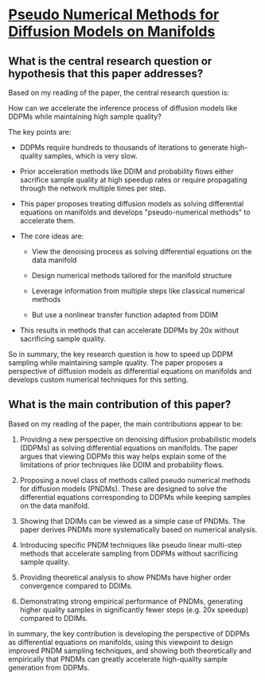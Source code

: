 # [Pseudo Numerical Methods for Diffusion Models on Manifolds](https://arxiv.org/abs/2202.09778v2)

## What is the central research question or hypothesis that this paper addresses?

 Based on my reading of the paper, the central research question is: 

How can we accelerate the inference process of diffusion models like DDPMs while maintaining high sample quality?

The key points are:

- DDPMs require hundreds to thousands of iterations to generate high-quality samples, which is very slow. 

- Prior acceleration methods like DDIM and probability flows either sacrifice sample quality at high speedup rates or require propagating through the network multiple times per step.

- This paper proposes treating diffusion models as solving differential equations on manifolds and develops "pseudo-numerical methods" to accelerate them. 

- The core ideas are:

   - View the denoising process as solving differential equations on the data manifold

   - Design numerical methods tailored for the manifold structure

   - Leverage information from multiple steps like classical numerical methods

   - But use a nonlinear transfer function adapted from DDIM

- This results in methods that can accelerate DDPMs by 20x without sacrificing sample quality.

So in summary, the key research question is how to speed up DDPM sampling while maintaining sample quality. The paper proposes a perspective of diffusion models as differential equations on manifolds and develops custom numerical techniques for this setting.


## What is the main contribution of this paper?

 Based on my reading of the paper, the main contributions appear to be:

1. Providing a new perspective on denoising diffusion probabilistic models (DDPMs) as solving differential equations on manifolds. The paper argues that viewing DDPMs this way helps explain some of the limitations of prior techniques like DDIM and probability flows. 

2. Proposing a novel class of methods called pseudo numerical methods for diffusion models (PNDMs). These are designed to solve the differential equations corresponding to DDPMs while keeping samples on the data manifold.

3. Showing that DDIMs can be viewed as a simple case of PNDMs. The paper derives PNDMs more systematically based on numerical analysis.

4. Introducing specific PNDM techniques like pseudo linear multi-step methods that accelerate sampling from DDPMs without sacrificing sample quality.

5. Providing theoretical analysis to show PNDMs have higher order convergence compared to DDIMs.

6. Demonstrating strong empirical performance of PNDMs, generating higher quality samples in significantly fewer steps (e.g. 20x speedup) compared to DDIMs.

In summary, the key contribution is developing the perspective of DDPMs as differential equations on manifolds, using this viewpoint to design improved PNDM sampling techniques, and showing both theoretically and empirically that PNDMs can greatly accelerate high-quality sample generation from DDPMs.
